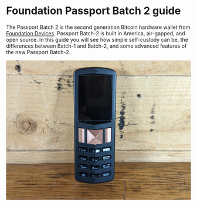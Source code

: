 # Foundation Passport Batch 2 guide
The Passport Batch 2 is the second generation Bitcoin hardware wallet from [Foundation Devices](https://foundationdevices.com/). Passport Batch-2 is built in America, air-gapped, and open source. In this guide you will see how simple self-custody can be, the differences between Batch-1 and Batch-2, and some advanced features of the new Passport Batch-2.  

![](assets/unboxing09.jpg)
